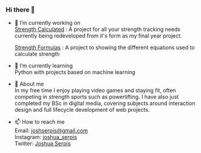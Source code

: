### Hi there 👋

<!--
**Styrle/Styrle** is a ✨ _special_ ✨ repository because its `README.md` (this file) appears on your GitHub profile.

Here are some ideas to get you started:
-->  

- 🔭 I’m currently working on  
[Strength Calculated](https://github.com/Styrle/Strength-calculated)
: A project for all your strength tracking needs
currently being redeveloped from it's form as my final year project.  

  [Strength Formulas](https://github.com/Styrle/Strength-formulas)
: A project to showing the different equations used to calculate strength  

- 🌱 I’m currently learning  
Python with projects based on machine learning  
- 💬 About me  
In my free time I enjoy playing video games and staying fit, often competing in strength sports such as powerlifting. I have also just completed my BSc in digital media, covering subjects around interaction design and full lifecycle development of web projects.
- 📫 How to reach me  
Email: joshserpis@gmail.com  
Instagram: <a href="https://www.instagram.com/joshua_serpis/" target="_blank">joshua_serpis</a>  
Twitter: <a href="https://twitter.com/Joshua_serpis" target="-twitter">Joshua Serpis</a>
